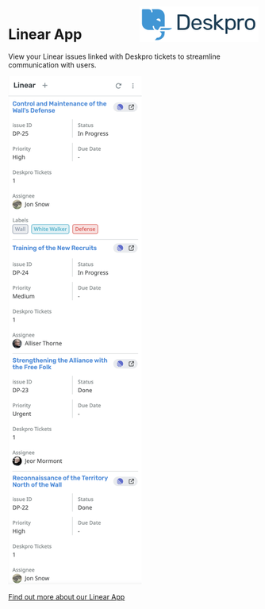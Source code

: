 <img align="right" alt="Deskpro" src="https://raw.githubusercontent.com/DeskproApps/linear/master/docs/assets/deskpro-logo.svg" />

# Linear App

View your Linear issues linked with Deskpro tickets to streamline communication with users.

![Linear App - Deskpro](./docs/assets/screenshot.png)

[Find out more about our Linear App](https://www.deskpro.com/apps/linear)
